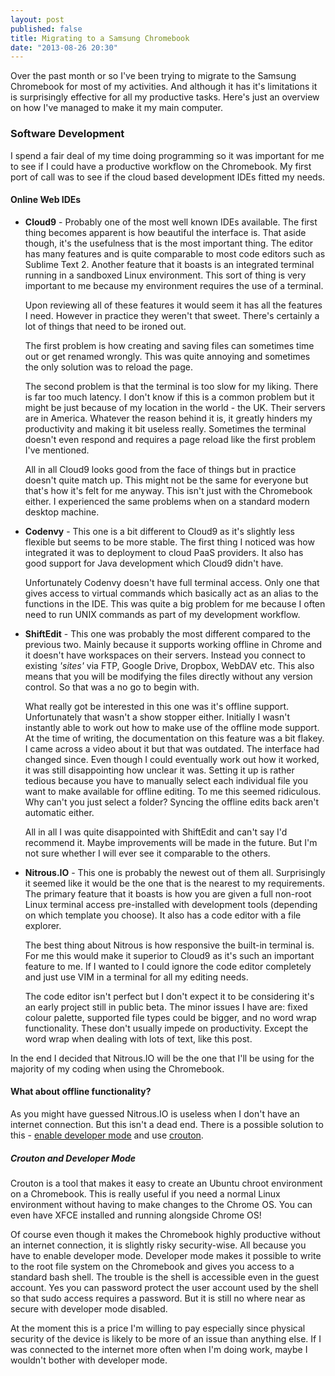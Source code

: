 ```yaml
---
layout: post
published: false
title: Migrating to a Samsung Chromebook
date: "2013-08-26 20:30"
---
```


Over the past month or so I've been trying to migrate to the Samsung Chromebook for most of my activities. And although it has it's limitations it is surprisingly effective for all my productive tasks. Here's just an overview on how I've managed to make it my main computer.

### Software Development

I spend a fair deal of my time doing programming so it was important for me to see if I could have a productive workflow on the Chromebook. My first port of call was to see if the cloud based development IDEs fitted my needs.

#### Online Web IDEs

- **Cloud9** - Probably one of the most well known IDEs available. The first thing becomes apparent is how beautiful the interface is. That aside though, it's the usefulness that is the most important thing. The editor has many features and is quite comparable to most code editors such as Sublime Text 2. Another feature that it boasts is an integrated terminal running in a sandboxed Linux environment. This sort of thing is very important to me because my environment requires the use of a terminal.

   Upon reviewing all of these features it would seem it has all the features I need. However in practice they weren't that sweet. There's certainly a lot of things that need to be ironed out.

   The first problem is how creating and saving files can sometimes time out or get renamed wrongly. This was quite annoying and sometimes the only solution was to reload the page.
   
   The second problem is that the terminal is too slow for my liking. There is far too much latency. I don't know if this is a common problem but it might be just because of my location in the world - the UK. Their servers are in America. Whatever the reason behind it is, it greatly hinders my productivity and making it bit useless really. Sometimes the terminal doesn't even respond and requires a page reload like the first problem I've mentioned.
   
   All in all Cloud9 looks good from the face of things but in practice doesn't quite match up. This might not be the same for everyone but that's how it's felt for me anyway. This isn't just with the Chromebook either. I experienced the same problems when on a standard modern desktop machine.
   
- **Codenvy** - This one is a bit different to Cloud9 as it's slightly less flexible but seems to be more stable. The first thing I noticed was how integrated it was to deployment to cloud PaaS providers. It also has good support for Java development which Cloud9 didn't have.

   Unfortunately Codenvy doesn't have full terminal access. Only one that gives access to virtual commands which basically act as an alias to the functions in the IDE. This was quite a big problem for me because I often need to run UNIX commands as part of my development workflow.
   
- **ShiftEdit** - This one was probably the most different compared to the previous two. Mainly because it supports working offline in Chrome and it doesn't have workspaces on their servers. Instead you connect to existing _'sites'_ via FTP, Google Drive, Dropbox, WebDAV etc. This also means that you will be modifying the files directly without any version control. So that was a no go to begin with.

   What really got be interested in this one was it's offline support. Unfortunately that wasn't a show stopper either. Initially I wasn't instantly able to work out how to make use of the offline mode support. At the time of writing, the documentation on this feature was a bit flakey. I came across a video about it but that was outdated. The interface had changed since. Even though I could eventually work out how it worked, it was still disappointing how unclear it was. Setting it up is rather tedious because you have to manually select each individual file you want to make available for offline editing. To me this seemed ridiculous. Why can't you just select a folder? Syncing the offline edits back aren't automatic either.
   
   All in all I was quite disappointed with ShiftEdit and can't say I'd recommend it. Maybe improvements will be made in the future. But I'm not sure whether I will ever see it comparable to the others.
   
- **Nitrous.IO** - This one is probably the newest out of them all. Surprisingly it seemed like it would be the one that is the nearest to my requirements. The primary feature that it boasts is how you are given a full non-root Linux terminal access pre-installed with development tools (depending on which template you choose). It also has a code editor with a file explorer. 

   The best thing about Nitrous is how responsive the built-in terminal is. For me this would make it superior to Cloud9 as it's such an important feature to me. If I wanted to I could ignore the code editor completely and just use VIM in a terminal for all my editing needs.
   
   The code editor isn't perfect but I don't expect it to be considering it's an early project still in public beta. The minor issues I have are: fixed colour palette, supported file types could be bigger, and no word wrap functionality. These don't usually impede on productivity. Except the word wrap when dealing with lots of text, like this post.
   
In the end I decided that Nitrous.IO will be the one that I'll be using for the majority of my coding when using the Chromebook.

#### What about offline functionality?

As you might have guessed Nitrous.IO is useless when I don't have an internet connection. But this isn't a dead end. There is a possible solution to this - [enable developer mode](http://www.chromium.org/chromium-os/developer-information-for-chrome-os-devices/samsung-arm-chromebook#TOC-Entering-Developer-Mode) and use [crouton](http://github.com/dnschneid/crouton/).

##### Crouton and Developer Mode

Crouton is a tool that makes it easy to create an Ubuntu chroot environment on a Chromebook. This is really useful if you need a normal Linux environment without having to make changes to the Chrome OS. You can even have XFCE installed and running alongside Chrome OS!

Of course even though it makes the Chromebook highly productive without an internet connection, it is slightly risky security-wise. All because you have to enable developer mode. Developer mode makes it possible to write to the root file system on the Chromebook and gives you access to a standard bash shell. The trouble is the shell is accessible even in the guest account. Yes you can password protect the user account used by the shell so that sudo access requires a password. But it is still no where near as secure with developer mode disabled.

At the moment this is a price I'm willing to pay especially since physical security of the device is likely to be more of an issue than anything else. If I was connected to the internet more often when I'm doing work, maybe I wouldn't bother with developer mode.